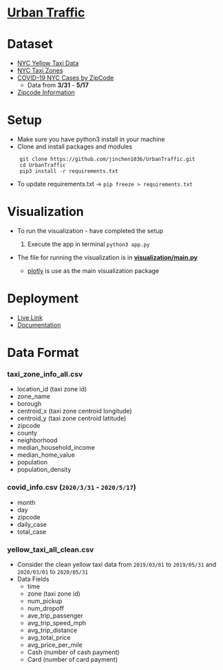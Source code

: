 # [Urban Traffic](https://urban-traffic-visualization.herokuapp.com/)

# Dataset 
- [NYC Yellow Taxi Data](https://www1.nyc.gov/site/tlc/about/tlc-trip-record-data.page)
- [NYC Taxi Zones](https://data.cityofnewyork.us/Transportation/NYC-Taxi-Zones/d3c5-ddgc)
- [COVID-19 NYC Cases by ZipCode](https://github.com/thecityny/covid-19-nyc-data/blob/master/zcta.csv)
    - Data from **3/31** - **5/17**
- [Zipcode Information](https://pypi.org/project/uszipcode/)

# Setup 
- Make sure you have python3 install in your machine
- Clone and install packages and modules
```
    git clone https://github.com/jinchen1036/UrbanTraffic.git
    cd UrbanTraffic
    pip3 install -r requirements.txt
```
- To update requirements.txt ->  `pip freeze > requirements.txt`

# Visualization
- To run the visualization - have completed the setup 
    1. Execute the app in terminal `python3 app.py`
    
- The file for running the visualization is in [**visualization/main.py**](https://github.com/jinchen1036/UrbanTraffic/blob/main/visualization/main.py)
    - [plotly](https://plotly.com/python/plotly-fundamentals/) is use as the main visualization package
    
# Deployment
- [Live Link](https://urban-traffic-visualization.herokuapp.com/)
- [Documentation](https://dash.plotly.com/deployment)


 
# Data Format
### taxi_zone_info_all.csv
- location_id   (taxi zone id)
- zone_name
- borough
- centroid_x    (taxi zone centroid longitude)
- centroid_y    (taxi zone centroid latitude)
- zipcode
- county
- neighborhood
- median_household_income
- median_home_value
- population
- population_density


### covid_info.csv  (`2020/3/31` - `2020/5/17`)
- month
- day
- zipcode
- daily_case
- total_case

### yellow_taxi_all_clean.csv
- Consider the clean yellow taxi data from `2019/03/01` to `2019/05/31` and `2020/03/01` to `2020/05/31`
- Data Fields
    - time
    - zone  (taxi zone id)
    - num_pickup
    - num_dropoff
    - ave_trip_passenger
    - avg_trip_speed_mph
    - avg_trip_distance 
    - avg_total_price
    - avg_price_per_mile
    - Cash (number of cash payment)
    - Card (number of card payment)

